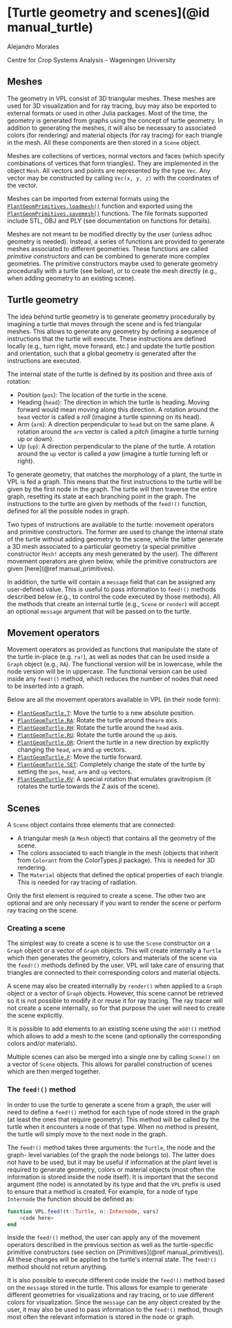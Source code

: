 # [Turtle geometry and scenes](@id manual_turtle)

Alejandro Morales

Centre for Crop Systems Analysis - Wageningen University


## Meshes

The geometry in VPL consist of 3D triangular meshes. These meshes are used for
3D visualization and for ray tracing, buy may also be exported to external formats
or used in other Julia packages. Most of the time, the geometry is generated
from graphs using the concept of turtle geometry. In addition to generating the
meshes, it will also be necessary to associated colors (for rendering) and
material objects (for ray tracing) for each triangle in the mesh. All these
components are then stored in a `Scene` object.

Meshes are collections of vertices, normal vectors and faces (which specify
combinations of vertices that form triangles). They are implemented in the object
`Mesh`. All vectors and points are represented by the type `Vec`. Any vector may
be constructed by calling `Vec(x, y, z)` with the coordinates of the vector.

Meshes can be imported from external formats using the [`PlantGeomPrimitives.loadmesh()`](@ref) function and
exported using the [`PlantGeomPrimitives.savemesh()`](@ref)
functions. The file formats supported include STL, OBJ and PLY (see documentation
on functions for details).

Meshes are not meant to be modified directly by the user (unless adhoc geometry
is needed). Instead, a series of functions are provided to generate meshes associated
to different geometries. These functions are called *primitive constructors* and
can be combined to generate more complex geometries. The primitive constructors
maybe used to generate geometry procedurally with a turtle (see below), or to
create the mesh directly (e.g., when adding geometry to an existing scene).


## Turtle geometry

The idea behind turtle geometry is to generate geometry procedurally by imagining
a turtle that moves through the scene and is fed triangular meshes. This allows
to generate any geometry by defining a sequence of instructions that the turtle
will execute. These instructions are defined locally (e.g., turn right, move
forward, etc.) and update the turtle position and orientation, such that a global
geometry is generated after the instructions are executed.

The internal state of the turtle is defined by its position and three axis of
rotation:

 - Position (`pos`): The location of the turtle in the scene.
 - Heading (`head`): The direction in which the turtle is heading. Moving forward
would mean moving along this direction. A rotation around the `head` vector is
called a *roll* (imagine a turtle spinning on its head).
 - Arm (`arm`): A direction perpendicular to `head` but on the same plane. A
rotation around the `arm` vector is called a *pitch* (imagine a turtle turning
up or down).
 - Up (`up`): A direction perpendicular to the plane of the turtle. A rotation
around the `up` vector is called a *yaw* (imagine a turtle turning left or right).

To generate geometry, that matches the morphology of a plant, the turtle in
VPL is fed a graph. This means that the first instructions to the turtle will be
given by the first node in the graph. The turtle will then traverse the entire
graph, resetting its state at each branching point in the graph. The instructions
to the turtle are given by methods of the `feed!()` function, defined for all the
possible nodes in graph.

Two types of instructions are available to the turtle: movement operators and
primitive constructors. The former are used to change the internal state of the
turtle without adding geometry to the scene, while the latter generate a 3D mesh
associated to a particular geometry (a special primitive constructor `Mesh!`
accepts any mesh generated by the user). The different movement operators are
given below, while the primitive constructors are given [here](@ref manual_primitives).

In addition, the turtle will contain a `message` field that can be assigned any
user-defined value. This is useful to pass information to `feed!()` methods
described below (e.g., to control the code executed by those methods). All the
methods that create an internal turtle (e.g., `Scene` or `render`) will accept
an optional `message` argument that will be passed on to the turtle.

## Movement operators

Movement operators as provided as functions that manipulate the state of the
turtle in-place (e.g. `ra!`), as well as nodes that can be used inside a `Graph`
object (e.g., `RA`). The functional version will be in lowercase, while the node
version will be in uppercase. The functional version can be used inside any
`feed!()` method, which reduces the number of nodes that need to be inserted into
a graph.

Below are all the movement operators available in VPL (in their node form):

  - [`PlantGeomTurtle.T`](@ref): Move the turtle to a new absolute position.
  - [`PlantGeomTurtle.RA`](@ref): Rotate the turtle around the`arm` axis.
  - [`PlantGeomTurtle.RH`](@ref): Rotate the turtle around the `head` axis.
  - [`PlantGeomTurtle.RU`](@ref): Rotate the turtle around the `up` axis.
  - [`PlantGeomTurtle.OR`](@ref): Orient the turtle in a new direction by explicitly changing
the `head`, `arm` and `up` vectors.
  - [`PlantGeomTurtle.F`](@ref): Move the turtle forward.
  - [`PlantGeomTurtle.SET`](@ref): Completely change the state of the turtle by setting the
`pos`, `head`, `arm` and `up` vectors.
  - [`PlantGeomTurtle.RV`](@ref): A special rotation that emulates gravitropism (it rotates
the turtle towards the Z axis of the scene).


## Scenes

A `Scene` object contains three elements that are connected:

 - A triangular mesh (a `Mesh` object) that contains all the geometry of the
scene.
 - The colors associated to each triangle in the mesh (objects that inherit from
`Colorant` from the ColorTypes.jl package). This is needed for 3D rendering.
  - The `Material` objects that defined the optical properties of each triangle.
This is needed for ray tracing of radiation.

Only the first element is required to create a scene. The other two are optional
and are only necessary if you want to render the scene or perform ray tracing on
the scene.

### Creating a scene

The simplest way to create a scene is to use the `Scene` constructor on a `Graph`
object or a vector of `Graph` objects. This will create internally a `Turtle`
which then generates the geometry, colors and materials of the scene via the
`feed!()` methods defined by the user. VPL will take care of ensuring that
triangles are connected to their corresponding colors and material objects.

A scene may also be created internally by `render()` when applied to a `Graph`
object or a vector of `Graph` objects. However, this scene cannot be retrieved
so it is not possible to modify it or reuse it for ray tracing. The ray tracer
will not create a scene internally, so for that purpose the user will need to
create the scene explicitly.

It is possible to add elements to an existing scene using the `add!()` method
which allows to add a mesh to the scene (and optionally the corresponding colors
and/or materials).

Multiple scenes can also be merged into a single one by calling `Scene()` on a
vector of `Scene` objects. This allows for parallel construction of scenes which
are then merged together.

### The `feed!()` method

In order to use the turtle to generate a scene from a graph, the user will need
to define a `feed!()` method for each type of node stored in the graph (at least
the ones that require geometry). This method will be called by the turtle when
it encounters a node of that type. When no method is present, the turtle will
simply move to the next node in the graph.

The `feed!()` method takes three arguments: the `Turtle`, the node and the graph-
level variables (of the graph the node belongs to). The latter does not have to
be used, but it may be useful if information at the plant level is required to
generate geometry, colors or material objects (most often the information is
stored inside the node itself). It is important that the second
argument (the node) is annotated by its type and that the `VPL` prefix is used
to ensure that a method is created. For example, for a node of type `Internode`
the function should be defined as:

```julia
function VPL.feed!(t::Turtle, n::Internode, vars)
    <code here>
end
```

Inside the `feed!()` method, the user can apply any of the movement operators
described in the previous section as well as the turtle-specific primitive
constructors (see section on [Primitives](@ref manual_primitives)). All these changes
will be applied to the turtle's internal state. The `feed!()` method should not
return anything.

It is also possible to execute different code inside the `feed!()` method based
on the `message` stored in the turtle. This allows for example to generate
different geometries for visualizations and ray tracing, or to use different
colors for visualization. Since the `message` can be any object created by the
user, it may also be used to pass information to the `feed!()` method, though
most often the relevant information is stored in the node or graph.
